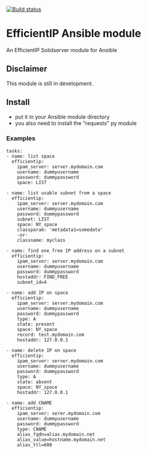 [![Build status](https://travis-ci.org/acoston/Ansible-EfficientIP.svg)](https://travis-ci.org/acoston/Ansible-EfficientIP)

# EfficientIP Ansible module
An EfficientIP Solidserver module for Ansible

## Disclaimer

This module is still in development.

## Install

- put it in your Ansible module directory
- you also need to install the "requests" py module

### Examples
```
tasks:
- name: list space
  efficientip:
    ipam_server: server.mydomain.com
    username: dummyusername
    password: dummypassword
    space: LIST

- name: list usable subnet from a space
  efficientip:
    ipam_server: server.mydomain.com
    username: dummyusername
    password: dummypassword
    subnet: LIST
    space: NY_space
    classparam: 'metadata1=somedata'
    -or-
    classname: myclass

- name: find one free IP address on a subnet
  efficientip:
    ipam_server: server.mydomain.com
    username: dummyusername
    password: dummypassword
    hostaddr: FIND_FREE
    subnet_id=4

- name: add IP on space
  efficientip:
    ipam_server: server.mydomain.com
    username: dummyusername
    password: dummypassword
    type: A
    state: present
    space: NY_space
    record: test.mydomain.com
    hostaddr: 127.0.0.1

- name: delete IP on space
  efficientip:
    ipam_server: server.mydomain.com
    username: dummyusername
    password: dummypassword
    type: A
    state: absent
    space: NY_space
    hostaddr: 127.0.0.1

- name: add CNAME
  efficientip:
    ipam_server: serer.mydomain.com
    username: dummyusername
    password: dummypassword
    type: CNAME
    alias_fqdn=alias.mydomain.net
    alias_value=hostname.mydomain.net
    alias_ttl=600

```
